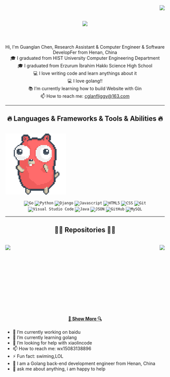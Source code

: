 <img align="right" src="https://visitor-badge.laobi.icu/badge?page_id=zumrudu-anka.zumrudu-anka">

<h1 align="center">
  <a href="https://git.io/typing-svg">
    <img src="https://readme-typing-svg.herokuapp.com/?lines=Hello,+There!+👋;Nice+to+meet+you!&center=true&size=30">
  </a>
</h1>
<br>
<p align="center">
  Hi, I'm Guanglan Chen, Research Assistant & Computer Engineer & Software DevelopFer from Henan, China
  <br>
  🎓 I graduated from HIST University Computer Engineering Department
  <br>
  🎓 I graduated from Erzurum İbrahim Hakkı Science High School
  <br>
  💻 I love writing code and learn anythings about it
  <br>
  💻 I love golang!!
  <br>
  📚 I’m currently learning how to build Website with Gin
  <br>
  📫 How to reach me: <a href="mailto: cglanfliggy@164.com">cglanfliggy@163.com</a>
</p>

<hr>
<h2 align="center">🔥 Languages & Frameworks & Tools & Abilities 🔥</h2>
<br>
<img src="images/0b84ea07-b1bc-4b65-bd60-d187be0b57ed.gif">
<p align="center">
  <code><img title="Go" height="25" src="images/b84ea07-b1bc-4b65-bd60-d187be0b57ed.gif"></code>
  <code><img title="Python" height="25" src="images/python-original.svg"></code>
  <code><img title="Django" height="25" src="images/django.png"></code>
  <code><img title="Javascript" height="25" src="images/javascript.svg"></code>
  <code><img title="HTML5" height="25" src="images/html5.svg"></code>
  <code><img title="CSS" height="25" src="images/css.svg"></code>
  <code><img title="Git" height="25" src="images/git-original.svg"></code>
  <code><img title="Visual Studio Code" height="25" src="images/vscode.png"></code>
  <code><img title="Java" height="25" src="images/java-original.svg"></code>
  <code><img title="JSON" height="25" src="images/json.svg"></code>
  <code><img title="GitHub" height="25" src="images/github.svg"></code>
  <code><img title="MySQL" height="25" src="images/mysql.svg"></code>
</p>
<hr>
<h2 align="center">👨‍💻 Repositories 👨‍💻</h2>
<br>
<div width="100%" align="center">
  <a align="left" href="https://github.com/sFFbLL/Goswordv2" title="Goswordv2"><img align="left" height="115" src="https://github-readme-stats.vercel.app/api/pin/?username=sFFbLL&repo=Goswordv2&theme=react&border_color=61dafb&border_radius=10"></a>
  <a align="right" href="https://github.com/sFFbLL/intelligent-hall" title="intelligent-hall"><img align="right" height="115" src="https://github-readme-stats.vercel.app/api/pin/?username=sFFbLL&repo=intelligent-hall&theme=react&border_color=61dafb&border_radius=10"></a>
</div>
<br/><br/><br/><br/><br/><br/>
</div>
<br><br><br><br><br><br>
<h4 align="center">
  <a href="https://github.com/sFFbLL?tab=repositories" title="Show Repositories">🔎 Show More 🔍</a>
</h4>

- 🔭 I’m currently working on baidu
- 🌱 I’m currently learning golang
- 🤔 I’m looking for help with xiaolincode
- 📫 How to reach me: wx15083138896
- ⚡ Fun fact: swiming,LOL
- 🔭 I am a Golang back-end development engineer from Henan, China
- 💬 ask me about anything, i am happy to help
